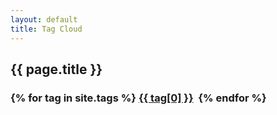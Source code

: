 ```yaml
---
layout: default
title: Tag Cloud
---
```

## {{ page.title }}

<h3>
{% for tag in site.tags %}
<a href="/tags/{{ tag[0] }}">{{ tag[0] }}</a>&nbsp;
{% endfor %}
</h3>